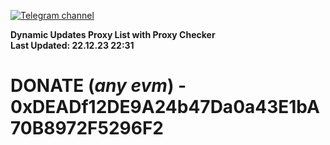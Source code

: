 [![Telegram channel](https://img.shields.io/endpoint?url=https://runkit.io/damiankrawczyk/telegram-badge/branches/master?url=https://t.me/n4z4v0d)](https://t.me/n4z4v0d) 

**Dynamic Updates Proxy List with Proxy Checker**  
**Last Updated: 22.12.23 22:31**

# DONATE (_any evm_) - 0xDEADf12DE9A24b47Da0a43E1bA70B8972F5296F2
